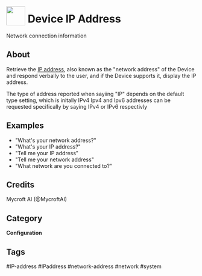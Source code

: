 # <img src='https://raw.githack.com/FortAwesome/Font-Awesome/master/svgs/solid/info-circle.svg' card_color='#22a7f0' width='50' height='50' style='vertical-align:bottom'/> Device IP Address
Network connection information

## About 
Retrieve the [IP address](https://en.wikipedia.org/wiki/IP_address), also known as the "network address" of the Device and respond verbally to the user, and if the Device supports it, display the IP address. 

The type of address reported when sayiing "IP" depends on the default type setting, which is initally IPv4
Ipv4 and Ipv6 addresses can be requested specifically by saying IPv4 or IPv6 respectivly  

## Examples 
* "What's your network address?"
* "What's your IP address?"
* "Tell me your IP address"
* "Tell me your network address"
* "What network are you connected to?"

## Credits 
Mycroft AI (@MycroftAI)

## Category
**Configuration**

## Tags
#IP-address
#IPaddress
#network-address
#network
#system
